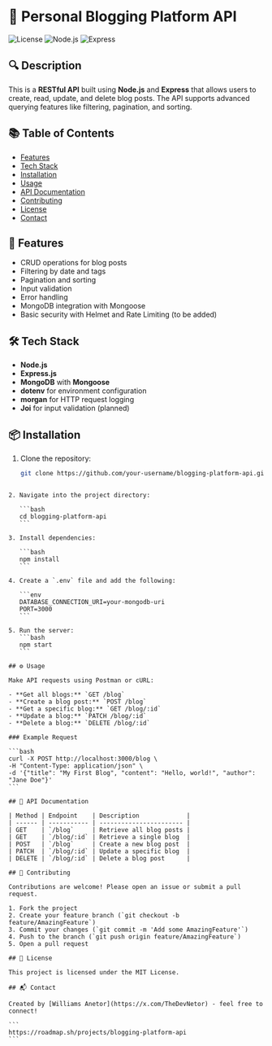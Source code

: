 # 📓 Personal Blogging Platform API

![License](https://img.shields.io/badge/license-MIT-green)
![Node.js](https://img.shields.io/badge/Node.js-18.x-brightgreen)
![Express](https://img.shields.io/badge/Express.js-4.x-blue)

## 🔍 Description

This is a **RESTful API** built using **Node.js** and **Express** that allows users to create, read, update, and delete blog posts. The API supports advanced querying features like filtering, pagination, and sorting.

## 📚 Table of Contents

- [Features](#features)
- [Tech Stack](#tech-stack)
- [Installation](#installation)
- [Usage](#usage)
- [API Documentation](#api-documentation)
- [Contributing](#contributing)
- [License](#license)
- [Contact](#contact)

## 🚀 Features

- CRUD operations for blog posts
- Filtering by date and tags
- Pagination and sorting
- Input validation
- Error handling
- MongoDB integration with Mongoose
- Basic security with Helmet and Rate Limiting (to be added)

## 🛠️ Tech Stack

- **Node.js**
- **Express.js**
- **MongoDB** with **Mongoose**
- **dotenv** for environment configuration
- **morgan** for HTTP request logging
- **Joi** for input validation (planned)

## 📦 Installation

1. Clone the repository:
   ```bash
   git clone https://github.com/your-username/blogging-platform-api.git
   ```

````

2. Navigate into the project directory:

   ```bash
   cd blogging-platform-api
   ```

3. Install dependencies:

   ```bash
   npm install
   ```

4. Create a `.env` file and add the following:

   ```env
   DATABASE_CONNECTION_URI=your-mongodb-uri
   PORT=3000
   ```

5. Run the server:
   ```bash
   npm start
   ```

## ⚙️ Usage

Make API requests using Postman or cURL:

- **Get all blogs:** `GET /blog`
- **Create a blog post:** `POST /blog`
- **Get a specific blog:** `GET /blog/:id`
- **Update a blog:** `PATCH /blog/:id`
- **Delete a blog:** `DELETE /blog/:id`

### Example Request

```bash
curl -X POST http://localhost:3000/blog \
-H "Content-Type: application/json" \
-d '{"title": "My First Blog", "content": "Hello, world!", "author": "Jane Doe"}'
```

## 📑 API Documentation

| Method | Endpoint    | Description             |
| ------ | ----------- | ----------------------- |
| GET    | `/blog`     | Retrieve all blog posts |
| GET    | `/blog/:id` | Retrieve a single blog  |
| POST   | `/blog`     | Create a new blog post  |
| PATCH  | `/blog/:id` | Update a specific blog  |
| DELETE | `/blog/:id` | Delete a blog post      |

## 🤝 Contributing

Contributions are welcome! Please open an issue or submit a pull request.

1. Fork the project
2. Create your feature branch (`git checkout -b feature/AmazingFeature`)
3. Commit your changes (`git commit -m 'Add some AmazingFeature'`)
4. Push to the branch (`git push origin feature/AmazingFeature`)
5. Open a pull request

## 📜 License

This project is licensed under the MIT License.

## 📬 Contact

Created by [Williams Anetor](https://x.com/TheDevNetor) - feel free to connect!

```
https://roadmap.sh/projects/blogging-platform-api
```
````
